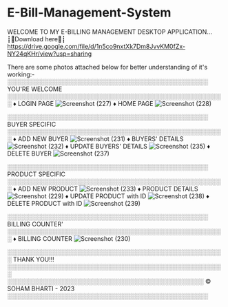 # E-Bill-Management-System
WELCOME TO MY E-BILLING MANAGEMENT DESKTOP APPLICATION...
┋🔽Download here🔽┋
https://drive.google.com/file/d/1n5co9nxtXk7Dm8JvvKM0fZx-NY24qKHr/view?usp=sharing

There are some photos attached below for better understanding of it's working:-
░░░░░░░░░░░░░░░░░░░░░░░░░░░░░░░░░░░░░░░░░░░░░░░ YOU'RE WELCOME ░░░░░░░░░░░░░░░░░░░░░░░░░░░░░░░░░░░░░░░░░░░░░░░░░░░
♦ LOGIN PAGE
![Screenshot (227)](https://github.com/Soham-Bharti/E-Bill-Management-System/assets/89662987/b9a1bf72-66a7-42ec-9e50-9114ab24830f)
♦ HOME PAGE
![Screenshot (228)](https://github.com/Soham-Bharti/E-Bill-Management-System/assets/89662987/b015c2fc-f3bb-42ba-8a56-a16c55472546)

░░░░░░░░░░░░░░░░░░░░░░░░░░░░░░░░░░░░░░░░░░░░░░░ BUYER SPECIFIC ░░░░░░░░░░░░░░░░░░░░░░░░░░░░░░░░░░░░░░░░░░░░░░░░░░░
♦ ADD NEW BUYER 
![Screenshot (231)](https://github.com/Soham-Bharti/E-Bill-Management-System/assets/89662987/3b52d065-adca-44fe-b0e0-a6b6f00bbaed)
♦ BUYERS' DETAILS
![Screenshot (232)](https://github.com/Soham-Bharti/E-Bill-Management-System/assets/89662987/2522ebf0-172d-4d16-98b1-609d28ec01cd)
♦ UPDATE BUYERS' DETAILS
![Screenshot (235)](https://github.com/Soham-Bharti/E-Bill-Management-System/assets/89662987/80f6eaba-6b4c-4036-a8cc-cbba5a2a19bb)
♦ DELETE BUYER
![Screenshot (237)](https://github.com/Soham-Bharti/E-Bill-Management-System/assets/89662987/32db684b-0176-4ff2-897c-15f938586a30)

░░░░░░░░░░░░░░░░░░░░░░░░░░░░░░░░░░░░░░░░░░░░░░░ PRODUCT SPECIFIC ░░░░░░░░░░░░░░░░░░░░░░░░░░░░░░░░░░░░░░░░░░░░░░░░░░░
♦ ADD NEW PRODUCT
![Screenshot (233)](https://github.com/Soham-Bharti/E-Bill-Management-System/assets/89662987/d3af89bb-6885-4095-898c-67f055d95908)
♦ PRODUCT DETAILS
![Screenshot (229)](https://github.com/Soham-Bharti/E-Bill-Management-System/assets/89662987/c9411317-8a86-4ccd-a184-8232c934f1cd)
♦ UPDATE PRODUCT with ID
![Screenshot (238)](https://github.com/Soham-Bharti/E-Bill-Management-System/assets/89662987/6df9bbd3-0524-49db-8240-b342185f8a80)
♦ DELETE PRODUCT with ID
![Screenshot (239)](https://github.com/Soham-Bharti/E-Bill-Management-System/assets/89662987/96f04640-80b6-4d22-9663-3562e6b1c686)

░░░░░░░░░░░░░░░░░░░░░░░░░░░░░░░░░░░░░░░░░░░░░░░ BILLING COUNTER' ░░░░░░░░░░░░░░░░░░░░░░░░░░░░░░░░░░░░░░░░░░░░░░░░░░░
♦ BILLING COUNTER 
![Screenshot (230)](https://github.com/Soham-Bharti/E-Bill-Management-System/assets/89662987/1b1c7427-c05e-4728-8dce-cdc413c973c5)

░░░░░░░░░░░░░░░░░░░░░░░░░░░░░░░░░░░░░░░░░░░░░░░░░░░ THANK YOU!!! ░░░░░░░░░░░░░░░░░░░░░░░░░░░░░░░░░░░░░░░░░░░░░░░░░░░     
░░░░░░░░░░░░░░░░░░░░░░░░░░░░░░░░░░░░░░░░░░░░░░ © SOHAM BHARTI - 2023 ░░░░░░░░░░░░░░░░░░░░░░░░░░░░░░░░░░░░░░░░░░░░░░░  

